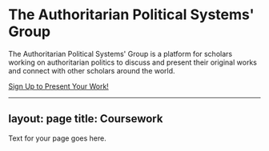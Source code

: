 # The Authoritarian Political Systems' Group


The Authoritarian Political Systems' Group is a platform for scholars working on authoritarian politics to discuss and present their original works and connect with other scholars around the world.

[Sign Up to Present Your Work!](https://docs.google.com/forms/d/e/1FAIpQLSd1g1QK-yOHL8eWlZLjdzqASH0V7UsBhoNxGXipasVo1iX59g/viewform?embedded=true)

---
layout: page
title: Coursework
---

Text for your page goes here.
